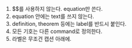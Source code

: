 1. $$를 사용하지 않는다. equation만 쓴다.
1. equation 안에는 text를 쓰지 않는다.
2. definition, theorem 등에는 label를 반드시 붙인다.
4. 모든 기호는 다른 command로 정의한다.
5. 라벨은 무조건 캡션 아래에.